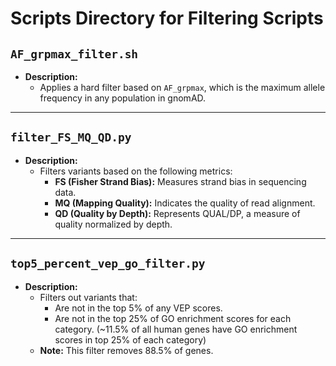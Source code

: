 # Scripts Directory for Filtering Scripts

## `AF_grpmax_filter.sh`
- **Description:**
  - Applies a hard filter based on `AF_grpmax`, which is the maximum allele frequency in any population in gnomAD.

---

## `filter_FS_MQ_QD.py`
- **Description:**
  - Filters variants based on the following metrics:
    - **FS (Fisher Strand Bias):** Measures strand bias in sequencing data.
    - **MQ (Mapping Quality):** Indicates the quality of read alignment.
    - **QD (Quality by Depth):** Represents QUAL/DP, a measure of quality normalized by depth.

---

## `top5_percent_vep_go_filter.py`
- **Description:**
  - Filters out variants that:
    - Are not in the top 5% of any VEP scores.
    - Are not in the top 25% of GO enrichment scores for each category. (~11.5% of all human genes have GO enrichment scores in top 25% of each category)
  - **Note:** This filter removes 88.5% of genes.
